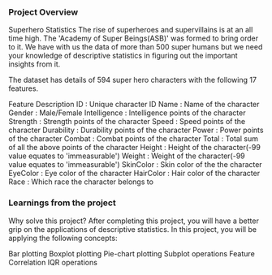 ### Project Overview

 Superhero Statistics
The rise of superheroes and supervillains is at an all time high. The 'Academy of Super Beings(ASB)' was formed to bring order to it. We have with us the data of more than 500 super humans but we need your knowledge of descriptive statistics in figuring out the important insights from it.

The dataset has details of 594 super hero characters with the following 17 features.

Feature	                   Description
ID	                  :         Unique character ID
Name	          :         Name of the character
Gender	          :         Male/Female
Intelligence	  :         Intelligence points of the character
Strength	          :         Strength points of the character
Speed	          :         Speed points of the character
Durability	  :         Durability points of the character
Power	          :         Power points of the character
Combat	          :         Combat points of the character
Total	          :         Total sum of all the above points of the character
Height	          :         Height of the character(-99 value equates to 'immeasurable')
Weight	          :         Weight of the character(-99 value equates to 'immeasurable')
SkinColor	  :         Skin color of the the character
EyeColor	  :         Eye color of the character
HairColor	  :         Hair color of the character
Race	          :         Which race the character belongs to



### Learnings from the project

 Why solve this project?
After completing this project, you will have a better grip on the applications of descriptive statistics. In this project, you will be applying the following concepts:

Bar plotting
Boxplot plotting
Pie-chart plotting
Subplot operations
Feature Correlation
IQR operations


